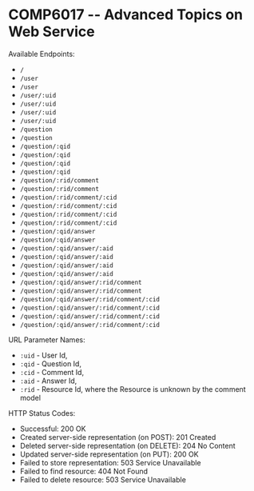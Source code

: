 COMP6017 -- Advanced Topics on Web Service
==========================================

Available Endpoints:

 - `/`
 - `/user`
 - `/user`
 - `/user/:uid`
 - `/user/:uid`
 - `/user/:uid`
 - `/user/:uid`
 - `/question`
 - `/question`
 - `/question/:qid`
 - `/question/:qid`
 - `/question/:qid`
 - `/question/:qid`
 - `/question/:rid/comment`
 - `/question/:rid/comment`
 - `/question/:rid/comment/:cid`
 - `/question/:rid/comment/:cid`
 - `/question/:rid/comment/:cid`
 - `/question/:rid/comment/:cid`
 - `/question/:qid/answer`
 - `/question/:qid/answer`
 - `/question/:qid/answer/:aid`
 - `/question/:qid/answer/:aid`
 - `/question/:qid/answer/:aid`
 - `/question/:qid/answer/:aid`
 - `/question/:qid/answer/:rid/comment`
 - `/question/:qid/answer/:rid/comment`
 - `/question/:qid/answer/:rid/comment/:cid`
 - `/question/:qid/answer/:rid/comment/:cid`
 - `/question/:qid/answer/:rid/comment/:cid`
 - `/question/:qid/answer/:rid/comment/:cid`

URL Parameter Names:

 - `:uid` - User Id,
 - `:qid` - Question Id,
 - `:cid` - Comment Id,
 - `:aid` - Answer Id,
 - `:rid` - Resource Id, where the Resource is unknown by the comment model

HTTP Status Codes:

 - Successful: 200 OK
 - Created server-side representation (on POST): 201 Created
 - Deleted server-side representation (on DELETE): 204 No Content
 - Updated server-side representation (on PUT): 200 OK
 - Failed to store representation: 503 Service Unavailable
 - Failed to find resource: 404 Not Found
 - Failed to delete resource: 503 Service Unavailable
